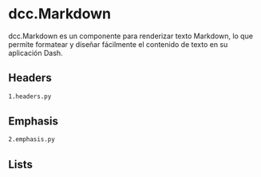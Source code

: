 # dcc.Markdown

dcc.Markdown es un componente para renderizar texto Markdown, lo que permite formatear y diseñar fácilmente el contenido de texto en su aplicación Dash.

## Headers

```bash
1.headers.py
```

## Emphasis

```bash
2.emphasis.py
```

## Lists







